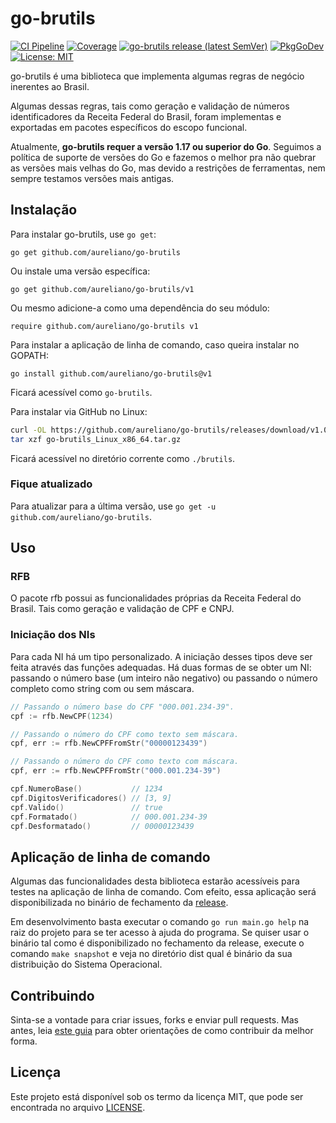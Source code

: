 # go-brutils

[![CI Pipeline](https://github.com/aureliano/go-brutils/actions/workflows/build.yml/badge.svg?branch=main)](https://github.com/aureliano/go-brutils/actions/workflows/build.yml?query=branch%3Amain)
[![Coverage](https://coveralls.io/repos/github/aureliano/go-brutils/badge.svg?branch=main)](https://coveralls.io/github/aureliano/go-brutils?branch=main)
[![go-brutils release (latest SemVer)](https://img.shields.io/github/v/release/aureliano/go-brutils?sort=semver)](https://github.com/aureliano/go-brutils/releases)
[![PkgGoDev](https://pkg.go.dev/badge/github.com/aureliano/go-brutils)](https://pkg.go.dev/github.com/aureliano/go-brutils)
[![License: MIT](https://img.shields.io/badge/License-MIT-yellow.svg)](https://opensource.org/licenses/MIT)

go-brutils é uma biblioteca que implementa algumas regras de negócio inerentes ao Brasil.

Algumas dessas regras, tais como geração e validação de números identificadores da Receita Federal do Brasil, foram implementas e exportadas em pacotes específicos do escopo funcional.

Atualmente, **go-brutils requer a versão 1.17 ou superior do Go**. Seguimos a política de suporte de versões do Go e fazemos o melhor pra não quebrar as versões mais velhas do Go, mas devido a restrições de ferramentas, nem sempre testamos versões mais antigas.

## Instalação
Para instalar go-brutils, use `go get`:

`go get github.com/aureliano/go-brutils`

Ou instale uma versão específica:

`go get github.com/aureliano/go-brutils/v1`

Ou mesmo adicione-a como uma dependência do seu módulo:

`require github.com/aureliano/go-brutils v1`

Para instalar a aplicação de linha de comando, caso queira instalar no GOPATH:

`go install github.com/aureliano/go-brutils@v1`

Ficará acessível como `go-brutils`.

Para instalar via GitHub no Linux:

```sh
curl -OL https://github.com/aureliano/go-brutils/releases/download/v1.0.0/go-brutils_Linux_x86_64.tar.gz
tar xzf go-brutils_Linux_x86_64.tar.gz
```

Ficará acessível no diretório corrente como `./brutils`.

### Fique atualizado
Para atualizar para a última versão, use `go get -u github.com/aureliano/go-brutils`.

## Uso

### RFB

O pacote rfb possui as funcionalidades próprias da Receita Federal do Brasil. Tais como geração e validação de CPF e CNPJ.

### Iniciação dos NIs
Para cada NI há um tipo personalizado. A iniciação desses tipos deve ser feita através das funções adequadas. Há duas formas de se obter um NI: passando o número base (um inteiro não negativo) ou passando o número completo como string com ou sem máscara.

```go
// Passando o número base do CPF "000.001.234-39".
cpf := rfb.NewCPF(1234)

// Passando o número do CPF como texto sem máscara.
cpf, err := rfb.NewCPFFromStr("00000123439")

// Passando o número do CPF como texto com máscara.
cpf, err := rfb.NewCPFFromStr("000.001.234-39")

cpf.NumeroBase()           // 1234
cpf.DigitosVerificadores() // [3, 9]
cpf.Valido()               // true
cpf.Formatado()            // 000.001.234-39
cpf.Desformatado()         // 00000123439
```

## Aplicação de linha de comando

Algumas das funcionalidades desta biblioteca estarão acessíveis para testes na aplicação de linha de comando. Com efeito, essa aplicação será disponibilizada no binário de fechamento da [release](https://github.com/aureliano/go-brutils/releases).

Em desenvolvimento basta executar o comando `go run main.go help` na raiz do projeto para se ter acesso à ajuda do programa. Se quiser usar o binário tal como é disponibilizado no fechamento da release, execute o comando `make snapshot` e veja no diretório dist qual é binário da sua distribuição do Sistema Operacional.

## Contribuindo

Sinta-se a vontade para criar issues, forks e enviar pull requests. Mas antes, leia [este guia](./CONTRIBUTING.md) para obter orientações de como contribuir da melhor forma.

## Licença
Este projeto está disponível sob os termo da licença MIT, que pode ser encontrada no arquivo [LICENSE](./LICENSE).
